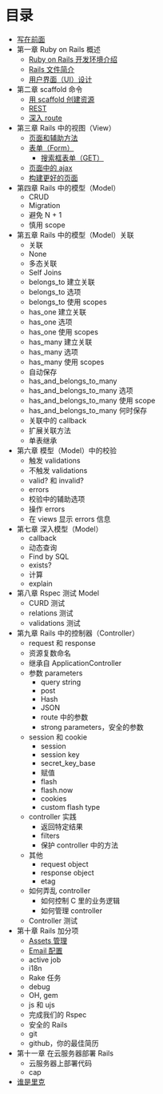 # 目录

* [写在前面](README.md)
* 第一章 Ruby on Rails 概述
   * [Ruby on Rails 开发环境介绍](Chapter_1/1.1.md)
   * [Rails 文件简介](Chapter_1/1.2.md)
   * [用户界面（UI）设计](Chapter_1/1.3.md)
* 第二章 scaffold 命令
   * [用 scaffold 创建资源](Chapter_2/2.1.md)
   * [REST](Chapter_2/2.2.md)
   * [深入 route](Chapter_2/2.3.md)
* 第三章 Rails 中的视图（View）
   * [页面和辅助方法](Chapter_3/3.1.md)
   * [表单（Form）](Chapter_3/3.2.md)
   		* [搜索框表单（GET）](Chapter_3/3.2.md#)
   * [页面中的 ajax](Chapter_3/3.3.md)
   * [构建更好的页面](Chapter_3/3.4.md)
* 第四章 Rails 中的模型（Model）
   * CRUD
   * Migration
   * 避免 N + 1
   * 慎用 scope
* 第五章 Rails 中的模型（Model）关联
   * 关联
   * None
   * 多态关联
   * Self Joins
   * belongs_to 建立关联
   * belongs_to 选项
   * belongs_to 使用 scopes
   * has_one 建立关联
   * has_one 选项
   * has_one 使用 scopes
   * has_many 建立关联
   * has_many 选项
   * has_many 使用 scopes
   * 自动保存
   * has_and_belongs_to_many
   * has_and_belongs_to_many 选项
   * has_and_belongs_to_many 使用 scope
   * has_and_belongs_to_many 何时保存
   * 关联中的 callback
   * 扩展关联方法
   * 单表继承
* 第六章 模型（Model）中的校验
   * 触发 validations
   * 不触发 validations
   * valid? 和 invalid?
   * errors
   * 校验中的辅助选项
   * 操作 errors
   * 在 views 显示 errors 信息
* 第七章 深入模型（Model）
   * callback
   * 动态查询
   * Find by SQL
   * exists?
   * 计算
   * explain
* 第八章 Rspec 测试 Model
   * CURD 测试
   * relations 测试
   * validations 测试
* 第九章 Rails 中的控制器（Controller）
   * request 和 response
   * 资源复数命名
   * 继承自 ApplicationController
   * 参数 parameters
       * query string
       * post
       * Hash
       * JSON
       * route 中的参数
       * strong parameters，安全的参数
   * session 和 cookie
       * session
       * session key
       * secret_key_base
       * 赋值
       * flash
       * flash.now
       * cookies
       * custom flash type
   * controller 实践
       * 返回特定结果
       * filters
       * 保护 controller 中的方法
   * 其他
       * request object
       * response object
       * etag
   * 如何弄乱 controller
       * 如何控制 C 里的业务逻辑
       * 如何管理 controller
   * Controller 测试
* 第十章 Rails 加分项
   * [Assets 管理](Chapter_10/10.1.md)
   * [Email 配置](Chapter_10/10.2.md)
   * active job
   * i18n
   * Rake 任务
   * debug
   * OH, gem
   * js 和 ujs
   * 完成我们的 Rspec
   * 安全的 Rails
   * git
   * github，你的最佳简历
* 第十一章 在云服务器部署 Rails
   * 云服务器上部署代码
   * cap
* [谁是里克](ABOUTME.md)

